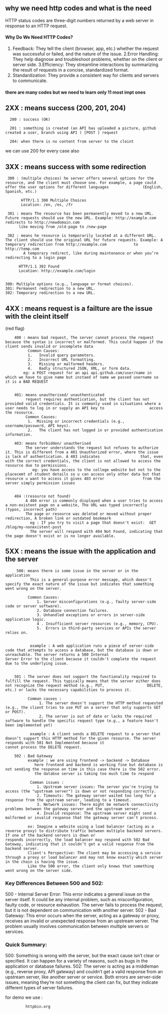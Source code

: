 ## why we need http codes and what is the need
HTTP status codes are three-digit numbers returned by a web server in response to an HTTP request.

#### Why Do We Need HTTP Codes?
1. Feedback: They tell the client (browser, app, etc.) whether the request was successful or failed, and the nature of the issue.
2.Error Handling: They help diagnose and troubleshoot problems, whether on the client or server side.
3.Efficiency: They streamline interactions by summarizing the result of requests in a concise, standardized format.
4. Standardization: They provide a consistent way for clients and servers to communicate.


#### there are many codes but we need to learn only 11 most impt ones

## 2XX : means success (200, 201, 204)

      200 : success (OK)
      
      201 : something is created (an API has uploaded a picture, github created a user, branch using API ) [POST ] request 
      
      204: when there is no content from server to the cleint

 we can use 200 for every case also 

 
## 3XX : means success with some redirection

     300 : (multiple choices) he server offers several options for the resource, and the client must choose one. For example, a page could offer the user options for different languages               (English, Spanish, etc.)
     
           HTTP/1.1 300 Multiple Choices
           Location: /en, /es, /fr

     301 : means The resource has been permanently moved to a new URL. Future requests should use the new URL. Example: http://example.com redirects to http://newdomain.com
          like moving from /old-page to /new-page 

     302 : means he resource is temporarily located at a different URL. The client should use the original URL for future requests. Example: A temporary redirection from http://example.com            to http://temp.com 
            A temporary redirect, like during maintenance or when you’re redirecting to a login page
     
          HTTP/1.1 302 Found
          Location: http://example.com/login


    300: Multiple options (e.g., language or format choices).
    301: Permanent redirection to a new URL.
    302: Temporary redirection to a new URL.


## 4XX : means request is a failture are the issue with the cleint itself
(red flag)

        400 : means bad request, The server cannot process the request because the syntax is incorrect or malformed. This could happen if the client sends invalid or incomplete data
              Common Causes:
              1.   Invalid query parameters.
              2.   Incorrect URL formatting.
              3.   Missing or malformed headers.
              4.   Badly structured JSON, XML, or form data.
            eg: a POST request for an api api.github.com/user/name in which we have to give name but instaed of name we passed username so it is a BAD REQUEST     


        401: means unautherised/ unauthenticated
             request requires authentication, but the client has not provided valid credentials. It is commonly used in situations where a user needs to log in or supply an API key to                    access the resource.
             Common Causes:
              1.  Missing or incorrect credentials (e.g., username/password, API keys).
              2.   The client has not logged in or provided authentication information.

        403: means forbidden/ unautherised
             The server understands the request but refuses to authorize it. This is different from a 401 Unauthorized error, where the issue is lack of authentication. A 403 indicates                  that, even with the correct credentials, the client is not allowed to access the resource due to permissions.
                eg: you have access to the college website but not to the placecemt of student details so u can access only other data but that resource u want to access it gives 403 error                 from the server simply permission issues


        404 :(resource not found) 
             A 404 error is commonly displayed when a user tries to access a non-existent page on a website, The URL was typed incorrectly (typos, incorrect path)
             The page or resource was deleted or moved without proper redirection, A broken link or outdated bookmark
               eg : If you try to visit a page that doesn't exist:  GET /blog/my-nonexistent-post
               The server will respond with 404 Not Found, indicating that the page doesn't exist or is no longer available.

## 5XX : means the issue with the application and the server 

         500: means there is some issue in the server or in the application
               This is a general-purpose error message, which doesn't specify the exact nature of the issue but indicates that something went wrong on the server.

              Common Causes:
                  1. Server misconfigurations (e.g., faulty server-side code or server software).
                  2. Database connection failures.
                  3. Unhandled exceptions or errors in server-side application logic.
                  4 . Insufficient server resources (e.g., memory, CPU).
                  5.  Errors in third-party services or APIs the server relies on.


               example : A web application runs a piece of server-side code that attempts to access a database, but the database is down or unreachable. The server returns a 500 Internal                          Server Error to the client because it couldn't complete the request due to the underlying issue.


        501 : The server does not support the functionality required to fulfill the request. This typically means that the server either does not recognize the request method (e.g., PUT,                   DELETE, etc.) or lacks the necessary capabilities to process it.       

              Comman causes :
                   1. The server doesn't support the HTTP method requested (e.g., the client tries to use PUT on a server that only supports GET or POST).
                   2. The server is out of date or lacks the required software to handle the specific request type (e.g., a feature hasn't been implemented yet)

               example : A client sends a DELETE request to a server that doesn’t support this HTTP method for the given resource. The server responds with 501 Not Implemented because it                       cannot process the DELETE request.

        502 : Bad Gateway
              example : we are using frontend -> backend -> Database
                 here frontend and backend is working fine but database is not sending the response on time in this case there is the 502 error.
                 the databse server is taking too much time to respond 

               Comman issues : 
                  1. Upstream server issues: The server you're trying to access (the "upstream server") is down or not responding correctly.
                  2. Timeouts: The gateway server waited too long for a response from the upstream server, leading to a timeout.
                  3. Network issues: There might be network connectivity problems between the gateway server and the upstream server.
                  4. Invalid response: The upstream server might send a malformed or invalid response that the gateway server can't process.

              ex: Imagine a website using a load balancer (acting as a reverse proxy) to distribute traffic between multiple backend servers. If one of the backend servers is down or                        responds incorrectly, the load balancer may respond with 502 Bad Gateway, indicating that it couldn’t get a valid response from the backend server.    
              Client's Perspective: The client may be accessing a service through a proxy or load balancer and may not know exactly which server in the chain is having the issue.
              Like the 500 error, the client only knows that something went wrong on the server side.



### Key Differences Between 500 and 502:
   500 - Internal Server Error: This error indicates a general issue on the server itself. It could be any internal problem, such as misconfiguration, faulty code, or resource exhaustion. The server fails to process the request, but it is not dependent on communication with another server.
   502 - Bad Gateway: This error occurs when the server, acting as a gateway or proxy, receives an invalid or unexpected response from an upstream server. The problem usually involves communication between multiple servers or services.

### Quick Summary:
500: Something is wrong with the server, but the exact cause isn’t clear or specified. It can happen for a variety of reasons, such as bugs in the application or database failures.
502: The server is acting as a middleman (e.g., reverse proxy, API gateway) and couldn’t get a valid response from an upstream server, like another server or service.
Both errors are server-side issues, meaning they’re not something the client can fix, but they indicate different types of server failures.





for demo we use :

             httpbin.org
             
            

